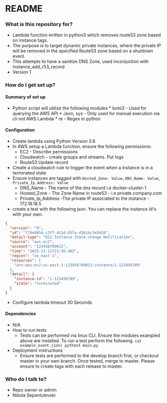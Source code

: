 # README #

### What is this repository for? ###

* Lambda function written in python3 which removes route53 zone based on instance tags.
* The purpose is to target dynamic private instances, where the private IP will be removed in the specified Route53 zone based on a shutdown event.
* This attempts to have a sanitize DNS Zone, used inconjuction with instance_add_r53_record
* Version 1

### How do I get set up? ###

#### Summary of set up ####
* Python script will utilize the following modules
      * boto3 - Used for querying the AWS API
      * Json, sys - Only used for manual execution via cli not AWS Lambda
      * re - Regex in python
#### Configuration ####
* Create lambda using Python Version 3.6
* In AWS setup a Lambda function, ensure the following permissions:
    * EC2 - Describe permissions
    * Cloudwatch - create groups and streams. Put logs
    * Route53 Update record
* Create a cloudwatch rule to trigger the event when a instance is in a terminated state
* Ensure instances are tagged with `Hosted_Zone: Value`, `DNS_Name: Value`, `Private_Ip_Address: Value`
    * DNS_Name - The name of the dns record i.e docker-cluster-1
    * Hosted_Zone - The Zone Name in route53 - i.e private.company.com
    * Private_Ip_Address -The private IP associated to the instance - 172.16.18.5
* create a test with the following json. You can replace the instance Id's with your own.
```json
{
  "version": "0",
  "id": "f74e985d-c3ff-415d-b5fa-d3614c5e3434",
  "detail-type": "EC2 Instance State-change Notification",
  "source": "aws.ec2",
  "account": "123456789012",
  "time": "2015-11-11T21:36:48Z",
  "region": "us-east-1",
  "resources": [
    "arn:aws:ec2:us-east-1:123456789012:instance/i-123456789"
  ],
  "detail": {
    "instance-id": "i-123456789",
    "state": "terminated"
  }
}
```
* Configure lambda timeout 30 Seconds
#### Dependencies ####
* N/A
* How to run tests
  * Tests can be performed via linux CLI. Ensure the modules exampled above are installed. To run a test perform the following. `cat example_event.json| python3 main.py`
* Deployment instructions
  * Ensure tests are performed to the develop branch first, or checkout master in your own branch. Once tested, merge to master. Please ensure to create tags with each release to master.

### Who do I talk to? ###

* Repo owner or admin
* Nikola Sepentulevski
